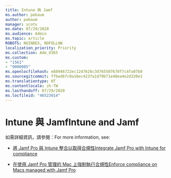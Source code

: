 ```yaml
---
title: Intune 與 Jamf
ms.author: pebaum
author: pebaum
manager: scotv
ms.date: 07/29/2020
ms.audience: Admin
ms.topic: article
ROBOTS: NOINDEX, NOFOLLOW
localization_priority: Priority
ms.collection: Adm_O365
ms.custom:
- "1561"
- "9000085"
ms.openlocfilehash: e88946722ec1247626c3d765507670f7c4fa07b0
ms.sourcegitcommit: ffbed67c0a16ec423fa1d79b71e48ea4e2d320e1
ms.translationtype: HT
ms.contentlocale: zh-TW
ms.lasthandoff: 07/29/2020
ms.locfileid: "46523014"
---
```

# <a name="intune-and-jamf"></a><span data-ttu-id="3fa2b-102">Intune 與 Jamf</span><span class="sxs-lookup"><span data-stu-id="3fa2b-102">Intune and Jamf</span></span>

<span data-ttu-id="3fa2b-103">如需詳細資訊，請參閱：</span><span class="sxs-lookup"><span data-stu-id="3fa2b-103">For more information, see:</span></span> 

- [<span data-ttu-id="3fa2b-104">將 Jamf Pro 與 Intune 整合以取得合規性</span><span class="sxs-lookup"><span data-stu-id="3fa2b-104">Integrate Jamf Pro with Intune for compliance</span></span>](https://docs.microsoft.com/intune/conditional-access-integrate-jamf)

- [<span data-ttu-id="3fa2b-105">在使用 Jamf Pro 管理的 Mac 上強制執行合規性</span><span class="sxs-lookup"><span data-stu-id="3fa2b-105">Enforce compliance on Macs managed with Jamf Pro</span></span>](https://docs.microsoft.com/intune/conditional-access-assign-jamf)